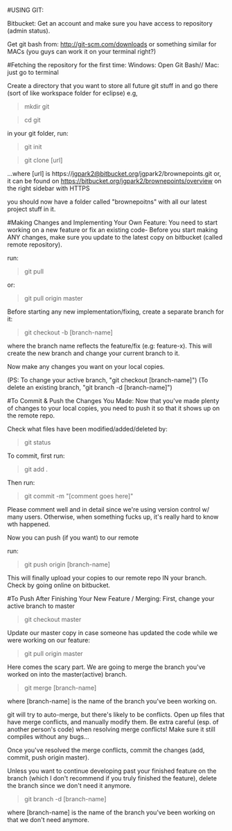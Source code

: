 #USING GIT:

Bitbucket: Get an account and make sure you have access to repository (admin status).

Get git bash from: http://git-scm.com/downloads
or something similar for MACs (you guys can work it on your terminal right?)

#Fetching the repository for the first time:
Windows: Open Git Bash// Mac: just go to terminal

 Create a directory that you want to store all future git stuff in and go there (sort of like workspace folder for eclipse)
 e.g,
 >mkdir git

 >cd git

in your git folder, run:
>git init

>git clone [url]

...where [url] is https://jgpark2@bitbucket.org/jgpark2/brownepoints.git
or, it can be found on https://bitbucket.org/jgpark2/brownepoints/overview on the right sidebar with HTTPS

you should now have a folder called "brownepoitns" with all our latest project stuff in it.

#Making Changes and Implementing Your Own Feature:
You need to start working on a new feature or fix an existing code-
Before you start making ANY changes, make sure you update to the latest copy on bitbucket (called remote repository).

run:
>git pull

or:
>git pull origin master

Before starting any new implementation/fixing, create a separate branch for it:
>git checkout -b [branch-name]

where the branch name reflects the feature/fix (e.g: feature-x).
This will create the new branch and change your current branch to it.

Now make any changes you want on your local copies.

(PS: To change your active branch, "git checkout [branch-name]")
(To delete an existing branch, "git branch -d [branch-name]")

#To Commit & Push the Changes You Made:
Now that you've made plenty of changes to your local copies, you need to push it so that it shows up on the remote repo.

Check what files have been modified/added/deleted by:
>git status

To commit, first run:
>git add .

Then run:
>git commit -m "[comment goes here]"

Please comment well and in detail since we're using version control w/ many users. Otherwise, when something fucks up, it's really hard to know wth happened.

Now you can push (if you want) to our remote

run:
>git push origin [branch-name]

This will finally upload your copies to our remote repo IN your branch. Check by going online on bitbucket.

#To Push After Finishing Your New Feature / Merging:
First, change your active branch to master
>git checkout master

Update our master copy in case someone has updated the code while we were working on our feature:
>git pull origin master

Here comes the scary part.
We are going to merge the branch you've worked on into the master(active) branch.
>git merge [branch-name]

where [branch-name] is the name of the branch you've been working on.

git will try to auto-merge, but there's likely to be conflicts.
Open up files that have merge conflicts, and manually modify them.
Be extra careful (esp. of another person's code) when resolving merge conflicts! Make sure it still compiles without any bugs...

Once you've resolved the merge conflicts, commit the changes (add, commit, push origin master).

Unless you want to continue developing past your finished feature on the branch (which I don't recommend if you truly finished the feature), delete the branch since we don't need it anymore.
>git branch -d [branch-name]

where [branch-name] is the name of the branch you've been working on that we don't need anymore.
